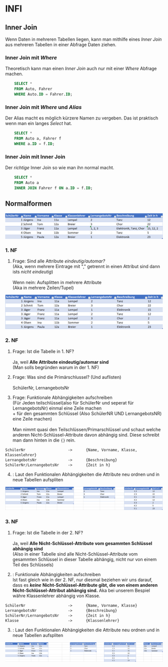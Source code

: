 # INFI


## Inner Join


Wenn Daten in mehreren Tabellen liegen, kann man mithilfe eines *Inner Join* aus mehreren Tabellen in einer Abfrage Daten ziehen.



### Inner Join mit *Where*

Theoretisch kann man einen *Inner Join* auch nur mit einer *Where* Abfrage machen.

```SQL
    SELECT *
    FROM Auto, Fahrer
    WHERE Auto.ID = Fahrer.ID;
```


### Inner Join mit *Where* und *Alias*

Der Alias macht es möglich kürzere Namen zu vergeben. Das ist praktisch wenn man ein langes *Select* hat.

```SQL
    SELECT *
    FROM Auto a, Fahrer f
    WHERE a.ID = f.ID;
```


### Inner Join mit Inner Join

Der *richtige* Inner Join so wie man ihn normal macht.

```SQL
    SELECT *
    FROM Auto a
    INNER JOIN Fahrer f ON a.ID = f.ID;
```






## Normalformen


![Tabelle1](/img/Tabelle1.png)


### 1. NF

1. Frage: Sind alle Attribute *eindeutig/automar?*\
(Aka, wenn mehrere Eintrage mit "," getrennt in einen Attribut sind dann ists *nicht eindeutig*)
\
\
Wenn nein: Aufsplitten in mehrere Attribute\
(Aka in mehrere Zeilen/Tupel)

![Tabelle2](/img/Tabelle2.png)



### 2. NF

1. Frage: Ist die Tabelle in 1. NF?\
\
Ja, weil **Alle Attribute eindeutig/automar sind**\
(Man solls begründen warum in der 1. NF)

2. Frage: Was sind die Primärschlussel? (Und auflisten)\
\
SchülerNr, LernangebotsNr

3. Frage: Funktionale Abhängigkeiten aufschreiben\
(Für Jeden teilschlüssel(also für SchülerNr und seperat für LernangebotsNr) einmal eine Zeile machen\
\+ für den gesammten Schlüssel (Also SchülerNR UND LernangebotsNR) eine Zeile machen)
\
\
Man nimmt quasi den Teilschlüssen/Primarschlüssel und schaut welche anderen Nicht-Schlüssel-Attribute davon abhängig sind. Diese schreibt man dann hinten in die `{}` rein.

```
SchülerNr                   ->      {Name, Vorname, Klasse, Klassenlehrer}
LernangebotsNr              ->      {Beschreibung}
SchülerNr/LernangebotsNr    ->      {Zeit in h}
```

4. : Laut den Funktionalen Abhängigkeiten die Attribute neu ordnen und in neue Tabellen aufspliten

![Tabelle3](/img/Tabelle3.png)



### 3. NF

1. Frage: Ist die Tabelle in der 2. NF?\
\
Ja, weil **Alle Nicht-Schlüssel-Attribute vom gesammten Schlüssel abhängig sind**\
(Also in einer Tabelle sind alle Nicht-Schlüssel-Attribute vom gesammten Schlüssel in dieser Tabelle abhängig, nicht nur von einem Teil des Schlüssels)

2. : Funktionale Abhängigkeiten aufschreiben\
Ist fast gleich wie in der 2. NF, nur diesmal beziehen wir uns darauf, dass es ***keine*** **Nicht-Schlüssel-Attribute gibt, die von einem anderen Nicht-Schlüssel-Attribut abhängig sind.** Aka bei unserem Bespiel währe Klassenlehrer abhängig von Klasse.

```
SchülerNr                   ->      {Name, Vorname, Klasse}
LernangebotsNr              ->      {Beschreibung}
SchülerNr/LernangebotsNr    ->      {Zeit in h}
Klasse                      ->      {Klassenlehrer}
```

3. : Laut den Funktionalen Abhängigkeiten die Attribute neu ordnen und in neue Tabellen aufspliten

![Tabelle4](/img/Tabelle4.png)





